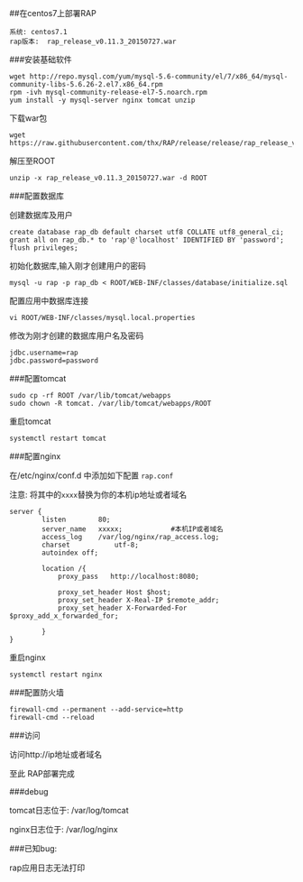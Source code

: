 ##在centos7上部署RAP

```
系统: centos7.1
rap版本:  rap_release_v0.11.3_20150727.war
```

###安装基础软件

```
wget http://repo.mysql.com/yum/mysql-5.6-community/el/7/x86_64/mysql-community-libs-5.6.26-2.el7.x86_64.rpm
rpm -ivh mysql-community-release-el7-5.noarch.rpm
yum install -y mysql-server nginx tomcat unzip 
```

下载war包

```
wget https://raw.githubusercontent.com/thx/RAP/release/release/rap_release_v0.11.3_20150727.war
```

解压至ROOT

```
unzip -x rap_release_v0.11.3_20150727.war -d ROOT

```


###配置数据库

创建数据库及用户

```
create database rap_db default charset utf8 COLLATE utf8_general_ci;
grant all on rap_db.* to 'rap'@'localhost' IDENTIFIED BY 'password';
flush privileges;
```

初始化数据库,输入刚才创建用户的密码

```
mysql -u rap -p rap_db < ROOT/WEB-INF/classes/database/initialize.sql
```



配置应用中数据库连接

```
vi ROOT/WEB-INF/classes/mysql.local.properties
```

修改为刚才创建的数据库用户名及密码

```
jdbc.username=rap
jdbc.password=password

```

###配置tomcat

```
sudo cp -rf ROOT /var/lib/tomcat/webapps
sudo chown -R tomcat. /var/lib/tomcat/webapps/ROOT
```

重启tomcat

```
systemctl restart tomcat
```


###配置nginx

在/etc/nginx/conf.d 中添加如下配置 ```rap.conf```

注意: 将其中的```xxxx```替换为你的本机ip地址或者域名

```
server {
        listen        80;
        server_name   xxxxx;            #本机IP或者域名
        access_log    /var/log/nginx/rap_access.log;
        charset           utf-8;
        autoindex off;

        location /{
            proxy_pass   http://localhost:8080;

            proxy_set_header Host $host;
            proxy_set_header X-Real-IP $remote_addr;
            proxy_set_header X-Forwarded-For $proxy_add_x_forwarded_for;

        }
}

```

重启nginx

```
systemctl restart nginx
```


###配置防火墙

```
firewall-cmd --permanent --add-service=http
firewall-cmd --reload
```


###访问

访问http://ip地址或者域名

至此 RAP部署完成

###debug

tomcat日志位于: /var/log/tomcat

nginx日志位于:  /var/log/nginx

###已知bug:

rap应用日志无法打印